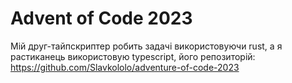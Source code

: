 # Advent of Code 2023
Мій друг-тайпскриптер робить задачі використовуючи rust, а я растиканець використовую typescript, його репозиторій: https://github.com/Slavkololo/adventure-of-code-2023
